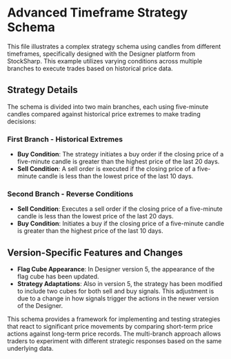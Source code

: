 # Advanced Timeframe Strategy Schema

This file illustrates a complex strategy schema using candles from different timeframes, specifically designed with the Designer platform from StockSharp. This example utilizes varying conditions across multiple branches to execute trades based on historical price data.

## Strategy Details

The schema is divided into two main branches, each using five-minute candles compared against historical price extremes to make trading decisions:

### First Branch - Historical Extremes
- **Buy Condition**: The strategy initiates a buy order if the closing price of a five-minute candle is greater than the highest price of the last 20 days.
- **Sell Condition**: A sell order is executed if the closing price of a five-minute candle is less than the lowest price of the last 10 days.

### Second Branch - Reverse Conditions
- **Sell Condition**: Executes a sell order if the closing price of a five-minute candle is less than the lowest price of the last 20 days.
- **Buy Condition**: Initiates a buy if the closing price of a five-minute candle is greater than the highest price of the last 10 days.

## Version-Specific Features and Changes
- **Flag Cube Appearance**: In Designer version 5, the appearance of the flag cube has been updated.
- **Strategy Adaptations**: Also in version 5, the strategy has been modified to include two cubes for both sell and buy signals. This adjustment is due to a change in how signals trigger the actions in the newer version of the Designer.

This schema provides a framework for implementing and testing strategies that react to significant price movements by comparing short-term price actions against long-term price records. The multi-branch approach allows traders to experiment with different strategic responses based on the same underlying data.